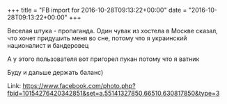 +++
title = "FB import for 2016-10-28T09:13:22+00:00"
date = "2016-10-28T09:13:22+00:00"
+++

Веселая штука - пропаганда. Один чувак из хостела в Москве сказал, что хочет придушить меня во сне, потому что я украинский националист и бандеровец

А у этого пользователя вот пригорел пукан потому что я ватник

Буду и дальше держать баланс)


Link: <a href="https://www.facebook.com/photo.php?fbid=10154276420342851&set=a.55141327850.66510.630817850&type=3">https://www.facebook.com/photo.php?fbid=10154276420342851&set=a.55141327850.66510.630817850&type=3</a>
